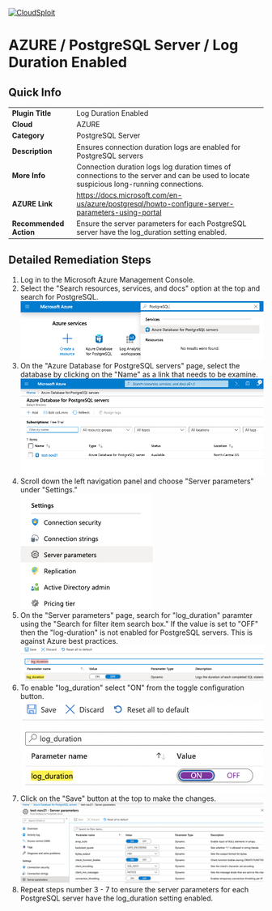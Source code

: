 [![CloudSploit](https://cloudsploit.com/img/logo-new-big-text-100.png "CloudSploit")](https://cloudsploit.com)

# AZURE / PostgreSQL Server / Log Duration Enabled

## Quick Info

| | |
|-|-|
| **Plugin Title** | Log Duration Enabled |
| **Cloud** | AZURE |
| **Category** | PostgreSQL Server |
| **Description** | Ensures connection duration logs are enabled for PostgreSQL servers |
| **More Info** | Connection duration logs log duration times of connections to the server and can be used to locate suspicious long-running connections. |
| **AZURE Link** | https://docs.microsoft.com/en-us/azure/postgresql/howto-configure-server-parameters-using-portal |
| **Recommended Action** | Ensure the server parameters for each PostgreSQL server have the log_duration setting enabled. |

## Detailed Remediation Steps

1. Log in to the Microsoft Azure Management Console.
2. Select the "Search resources, services, and docs" option at the top and search for PostgreSQL. </br> <img src="/resources/azure/postgresqlserver/log-duration-enabled/step2.png"/>
3. On the "Azure Database for PostgreSQL servers" page, select the database by clicking on the "Name" as a link that needs to be examine.</br> <img src="/resources/azure/postgresqlserver/log-duration-enabled/step3.png"/>
4. Scroll down the left navigation panel and choose "Server parameters" under "Settings."</br> <img src="/resources/azure/postgresqlserver/log-duration-enabled/step4.png"/>
5. On the "Server parameters" page, search for "log_duration" paramter using the "Search for filter item search box." If the value is set to "OFF" then the "log-duration" is not enabled for PostgreSQL servers. This is against Azure best practices.</br> <img src="/resources/azure/postgresqlserver/log-duration-enabled/step5.png"/>
6. To enable "log_duration" select "ON" from the toggle configuration button.</br> <img src="/resources/azure/postgresqlserver/log-duration-enabled/step6.png"/>
7. Click on the "Save" button at the top to make the changes.</br> <img src="/resources/azure/postgresqlserver/log-duration-enabled/step7.png"/>
8. Repeat steps number 3 - 7 to ensure the server parameters for each PostgreSQL server have the log_duration setting enabled.</br>
